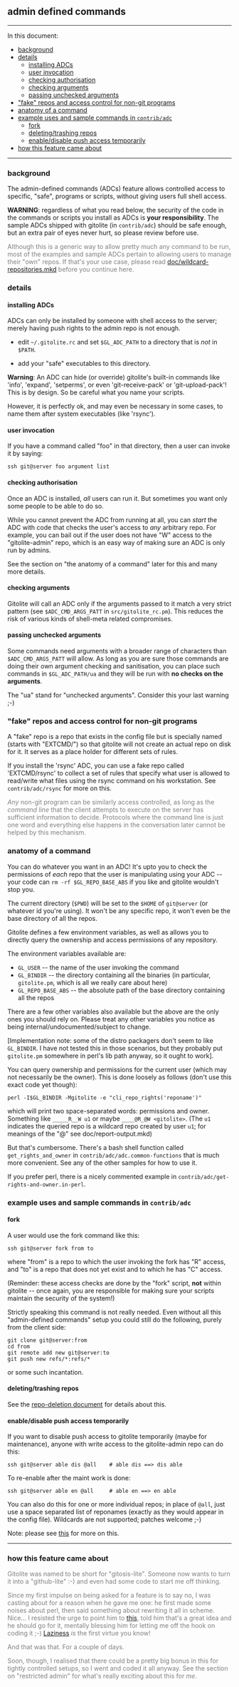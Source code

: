 ## admin defined commands

----

In this document:

  * <a href="#_background">background</a>
  * <a href="#_details">details</a>
      * <a href="#_installing_ADCs">installing ADCs</a>
      * <a href="#_user_invocation">user invocation</a>
      * <a href="#_checking_authorisation">checking authorisation</a>
      * <a href="#_checking_arguments">checking arguments</a>
      * <a href="#_passing_unchecked_arguments">passing unchecked arguments</a>
  * <a href="#_fake_repos_and_access_control_for_non_git_programs">"fake" repos and access control for non-git programs</a>
  * <a href="#_anatomy_of_a_command">anatomy of a command</a>
  * <a href="#_example_uses_and_sample_commands_in_contrib_adc_">example uses and sample commands in `contrib/adc`</a>
      * <a href="#_fork">fork</a>
      * <a href="#_deleting_trashing_repos">deleting/trashing repos</a>
      * <a href="#_enable_disable_push_access_temporarily">enable/disable push access temporarily</a>
  * <a href="#_how_this_feature_came_about">how this feature came about</a>

----

<a name="_background"></a>

### background

The admin-defined commands (ADCs) feature allows controlled access to
specific, "safe", programs or scripts, without giving users full shell access.

**WARNING**: regardless of what you read below, the security of the code in
the commands or scripts you install as ADCs is **your responsibility**.  The
sample ADCs shipped with gitolite (in `contrib/adc`) should be safe enough,
but an extra pair of eyes never hurt, so please review before use.

<font color="gray">Although this is a generic way to allow pretty much any
command to be run, most of the examples and sample ADCs pertain to allowing
users to manage their "own" repos.  If that's your use case, please read
[doc/wildcard-repositories.mkd][wild] before you continue here.</font>

[wild]: http://sitaramc.github.com/gitolite/doc/wildcard-repositories.html

<a name="_details"></a>

### details

<a name="_installing_ADCs"></a>

#### installing ADCs

ADCs can only be installed by someone with shell access to the server; merely
having push rights to the admin repo is not enough.

  * edit `~/.gitolite.rc` and set `$GL_ADC_PATH` to a directory that is *not*
    in `$PATH`.

  * add your "safe" executables to this directory.

**Warning**: An ADC can hide (or override) gitolite's built-in commands like
'info', 'expand', 'setperms', or even 'git-receive-pack' or 'git-upload-pack'!
This is by design.  So be careful what you name your scripts.

However, it is perfectly ok, and may even be necessary in some cases, to name
them after system executables (like 'rsync').

<a name="_user_invocation"></a>

#### user invocation

If you have a command called "foo" in that directory, then a user can invoke
it by saying:

    ssh git@server foo argument list

<a name="_checking_authorisation"></a>

#### checking authorisation

Once an ADC is installed, *all* users can run it.  But sometimes you want only
some people to be able to do so.

While you cannot prevent the ADC from running at all, you can *start* the ADC
with code that checks the user's access to *any* arbitrary repo.  For example,
you can bail out if the user does not have "W" access to the "gitolite-admin"
repo, which is an easy way of making sure an ADC is only run by admins.

See the section on "the anatomy of a command" later for this and many more
details.

<a name="_checking_arguments"></a>

#### checking arguments

Gitolite will call an ADC only if the arguments passed to it match a very
strict pattern (see `$ADC_CMD_ARGS_PATT` in `src/gitolite_rc.pm`).  This
reduces the risk of various kinds of shell-meta related compromises.

<a name="_passing_unchecked_arguments"></a>

#### passing unchecked arguments

Some commands need arguments with a broader range of characters than
`$ADC_CMD_ARGS_PATT` will allow.  As long as you are sure those commands are
doing their own argument checking and sanitisation, you can place such
commands in `$GL_ADC_PATH/ua` and they will be run with **no checks on the
arguments**.

The "ua" stand for "unchecked arguments".  Consider this your last warning ;-)

<a name="_fake_repos_and_access_control_for_non_git_programs"></a>

### "fake" repos and access control for non-git programs

A "fake" repo is a repo that exists in the config file but is specially named
(starts with "EXTCMD/") so that gitolite will not create an actual repo on
disk for it.  It serves as a place holder for different sets of rules.

If you install the 'rsync' ADC, you can use a fake repo called 'EXTCMD/rsync'
to collect a set of rules that specify what user is allowed to read/write what
files using the rsync command on his workstation.  See `contrib/adc/rsync` for
more on this.

<font color="gray">*Any* non-git program can be similarly access controlled,
as long as the *command line* that the client attempts to execute on the
server has sufficient information to decide.  Protocols where the command line
is just one word and everything else happens in the conversation later cannot
be helped by this mechanism.</font>

<a name="_anatomy_of_a_command"></a>

### anatomy of a command

You can do whatever you want in an ADC!  It's upto you to check the
permissions of *each* repo that the user is manipulating using your ADC --
your code can `rm -rf $GL_REPO_BASE_ABS` if you like and gitolite wouldn't
stop you.

The current directory (`$PWD`) will be set to the `$HOME` of `git@server` (or
whatever id you're using).  It won't be any specific repo, it won't even be
the base directory of all the repos.

Gitolite defines a few environment variables, as well as allows you to
directly query the ownership and access permissions of any repository.

The environment variables available are:

  * `GL_USER` -- the name of the user invoking the command
  * `GL_BINDIR` -- the directory containing all the binaries (in particular,
    `gitolite.pm`, which is all we really care about here)
  * `GL_REPO_BASE_ABS` -- the absolute path of the base directory containing
    all the repos

There are a few other variables also available but the above are the only ones
you should rely on.  Please treat any other variables you notice as being
internal/undocumented/subject to change.

[Implementation note: some of the distro packagers don't seem to like
`GL_BINDIR`.  I have not tested this in those scenarios, but they probably put
`gitolite.pm` somewhere in perl's lib path anyway, so it ought to work].

You can query ownership and permissions for the current user (which may not
necessarily be the owner).  This is done loosely as follows (don't use this
exact code yet though):

    perl -I$GL_BINDIR -Mgitolite -e "cli_repo_rights('reponame')"

which will print two space-separated words: permissions and owner.  Something
like `_____R__W u1` or maybe `____@R_@W <gitolite>`.  (The `u1` indicates the
queried repo is a wildcard repo created by user `u1`; for meanings of the "@"
see doc/report-output.mkd)

But that's cumbersome.  There's a bash shell function called
`get_rights_and_owner` in `contrib/adc/adc.common-functions` that is much more
convenient.  See any of the other samples for how to use it.

If you prefer perl, there is a nicely commented example in
`contrib/adc/get-rights-and-owner.in-perl`.

<a name="_example_uses_and_sample_commands_in_contrib_adc_"></a>

### example uses and sample commands in `contrib/adc`

<a name="_fork"></a>

#### fork

A user would use the fork command like this:

    ssh git@server fork from to

where "from" is a repo to which the user invoking the fork has "R" access, and
"to" is a repo that does not yet exist and to which he has "C" access.

(Reminder: these access checks are done by the "fork" script, **not** within
gitolite -- once again, you are responsible for making sure your scripts
maintain the security of the system!)

Strictly speaking this command is not really needed.  Even without all this
"admin-defined commands" setup you could still do the following, purely from
the client side:

    git clone git@server:from
    cd from
    git remote add new git@server:to
    git push new refs/*:refs/*

or some such incantation.

<a name="rmrepo"></a>

<a name="_deleting_trashing_repos"></a>

#### deleting/trashing repos

See the [repo-deletion document][rdR] for details about this.

[rdR]: http://sitaramc.github.com/gitolite/contrib/adc/repo-deletion.html

<a name="_enable_disable_push_access_temporarily"></a>

#### enable/disable push access temporarily

If you want to disable push access to gitolite temporarily (maybe for
maintenance), anyone with write access to the gitolite-admin repo can do this:

    ssh git@server able dis @all    # able dis ==> dis able

To re-enable after the maint work is done:

    ssh git@server able en @all     # able en ==> en able

You can also do this for one or more individual repos; in place of `@all`,
just use a space separated list of reponames (exactly as they would appear in
the config file).  Wildcards are not supported; patches welcome ;-)

Note: please see [this][diswr] for more on this.

[diswr]: http://sitaramc.github.com/gitolite/doc/3-faq-tips-etc.html#_disabling_write_access_to_take_backups

----

<a name="_how_this_feature_came_about"></a>

### how this feature came about

<font color="gray">

Gitolite was named to be short for "gitosis-lite".  Someone now wants to turn
it into a "github-lite" :-) and even had some code to start me off thinking.

Since my first impulse on being asked for a feature is to say no, I was
casting about for a reason when he gave me one: he first made some noises
about perl, then said something about rewriting it all in scheme.  Nice... I
resisted the urge to point him to [this][xkcd224], told him that's a great
idea and he should go for it, mentally blessing him for letting me off the
hook on coding it ;-) [Laziness][lazy] *is* the first virtue you know!

[xkcd224]: http://xkcd.com/224/
[lazy]: http://c2.com/cgi/wiki?LazinessImpatienceHubris

And that was that.  For a couple of days.

Soon, though, I realised that there could be a pretty big bonus in this for
tightly controlled setups, so I went and coded it all anyway.  See the section
on "restricted admin" for what's really exciting about this for *me*.

</font>
